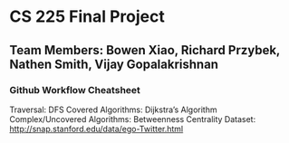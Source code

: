 # CS 225 Final Project
## Team Members: Bowen Xiao, Richard Przybek, Nathen Smith, Vijay Gopalakrishnan
### Github Workflow Cheatsheet
Traversal: DFS
Covered Algorithms: Dijkstra’s Algorithm
Complex/Uncovered Algorithms: Betweenness Centrality
Dataset: http://snap.stanford.edu/data/ego-Twitter.html 